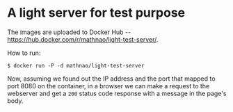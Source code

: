 # A light server for test purpose

The images are uploaded to Docker Hub -- https://hub.docker.com/r/mathnao/light-test-server/.

How to run:
```
$ docker run -P -d mathnao/light-test-server
```

Now, assuming we found out the IP address and the port that mapped to port 8080 on the container, in a browser we can make a request to the webserver and get a `200` status code response with a message in the page's body.